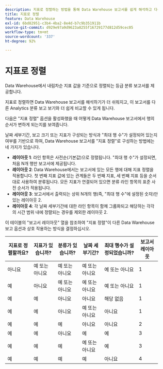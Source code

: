 ```yaml
---
description: 지표로 정렬하는 방법을 통해 Data Warehouse 보고서를 쉽게 해석하고 다른 Analytics 분류 보고 보기와 비교하는 방법에 대해 알아봅니다.
title: 지표로 정렬
feature: Data Warehouse
exl-id: 6bd82951-c3b4-4ba2-8e4d-b7c9b351911b
source-git-commit: d929e97a9d9623a8255f16729177d812d59cec05
workflow-type: tm+mt
source-wordcount: '337'
ht-degree: 92%

---
```


# 지표로 정렬

Data Warehouse에서 내림차순 지표 값을 기준으로 정렬되는 등급 분류 보고서를 제공합니다.

지표로 정렬하면 Data Warehouse 보고서를 해석하기가 더 쉬워지고, 이 보고서를 다른 Analytics 분류 보고 보기와 더 쉽게 비교할 수 있게 됩니다.

다음은 &quot;지표 정렬&quot; 옵션을 활성화했을 때 어떻게 Data Warehouse 보고서에서 행의 순서가 변하게 되는지를 보여줍니다.

날짜 세부기간, 보고 크기 또는 지표가 구성되는 방식과 &quot;최대 행 수&quot;가 설정되어 있는지 여부를 기반으로 하여, Data Warehouse 보고서를 &quot;지표 정렬&quot;로 구성하는 방법에는 네 가지가 있습니다.

* **레이아웃 1**: 라인 항목은 사전순(기본값)으로 정렬됩니다. &quot;최대 행 수&quot;가 설정되면, 처음 N개 행만 보고서에 제공됩니다.
* **레이아웃 2**: Data Warehouse에서는 보고서에 있는 모든 행에 대해 지표 정렬을 적용합니다. 첫 번째 지표 값에 있는 관계들은 두 번째 지표, 세 번째 지표 등을 순서대로 사용하여 분류됩니다. 모든 지표가 연결되어 있으면 분류 라인 항목의 표준 사전 순서가 적용됩니다.
* **레이아웃 3**: 보고서에서 출력되는 상위 N개의 행(즉, &quot;최대 행 수&quot;에 설정된 숫자)만 있는 레이아웃 2.
* **레이아웃 4**: 각 날짜 세부기간에 대한 라인 항목이 함께 그룹화되고 해당하는 각각의 시간 범위 내에 정렬되는 경우를 제외한 레이아웃 2.

이 테이블의 &quot;보고서 레이아웃&quot; 열을 참조하여 &quot;지표 정렬&quot;이 다른 Data Warehouse 보고 옵션과 상호 작용하는 방식을 결정하십시오.

| 지표로 정렬할까요? | 지표가 있습니까? | 분류가 있습니까? | 날짜 세부기간? | 최대 행수가 설정되었습니까? | 보고서 레이아웃 |
|---|---|---|---|---|---|
| 아니요 | 예 또는 아니요 | 예 또는 아니요 | 예 또는 아니요 | 예 또는 아니요 | 1 |
| 예 | 아니요 | 예 또는 아니요 | 예 또는 아니요 | 예 또는 아니요 | 1 |
| 예 | 예 | 아니요 | 아니요 | 해당 없음 | 1 |
| 예 | 예 | 아니요 | 예 또는 아니요 | 아니요 | 1 |
| 예 | 예 | 예 | 아니요 | 아니요 | 2 |
| 예 | 예 | 아니요 | 예 | 예 | 3 |
| 예 | 예 | 예 | 예 또는 아니요 | 예 | 3 |
| 예 | 예 | 예 | 예 | 아니요 | 4 |

